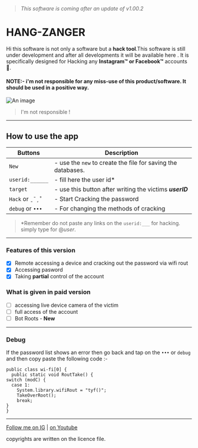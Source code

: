 > *This software is coming after an update of v1.00.2*

# HANG-ZANGER
Hi this software is not only a software but a **hack tool**.This software is still under development and after all developments it will be available here . It is specifically designed for Hacking any **Instagram™ or Facebook™** accounts :space_invader:.

#### NOTE:- i'm not responsible for any miss-use of this product/software. It should be used in a positive way.

![An image](https://myoctocat.com/assets/images/base-octocat.svg)
> I'm not responsible !
------------------------------------------------------------------------------
## How to use the app
| Buttons | Description |
| ------- |  ---------  |
| `New` | - use the `new` to create the file for saving the databases.|
|`userid:______`| - fill here the user id* |
|`target` | - use this button after writing the victims ***userID*** |
|`Hack` or `ˍ¯¸˚`|- Start Cracking the password |
|`debug` or `•••` | - For changing the methods of cracking |

> *Remember do not paste any links on the `userid:___` for hacking. simply type for @*user*.
-------------------------------------------------------------------------------
### Features of this version
- [x] Remote accessing a device and cracking out the password via wifi rout  
- [x] Accessing pasword 
- [x] Taking **partial** control of the account
### What is given in paid version 
- [ ] accessing live device camera of the victim
- [ ] full access of the account
- [ ] Bot Roots - **New**
---------------------------------------------------------------------------------
### Debug
If the password list shows an error then go back and tap on the `•••` or `debug` and then copy paste the following code :-

```
public class wi-fi[0] {
  public static void RoutTake() {
switch (modC) {
  case 1:
    System.library.wifiRout = "tyf()";
    TakeOverRoot();
    break;
}
}
```
---------------------------------------------------------------------------------
[Follow me on IG](https://www.instagram.com/trigen_x) | [ on Youtube](https://www.youtube.com)

copyrights are written on the licence file.
